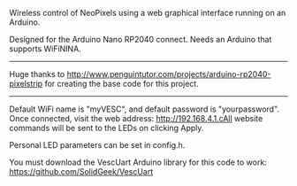 Wireless control of NeoPixels using a web graphical interface running on an Arduino.

Designed for the Arduino Nano RP2040 connect.
Needs an Arduino that supports WiFiNINA. 

--------------------------------------------------------------------------------------------------------------------------------------------------------------------------
Huge thanks to  <http://www.penguintutor.com/projects/arduino-rp2040-pixelstrip>  for creating the base code for this project.



--------------------------------------------------------------------------------------------------------------------------------------------------------------------------

Default WiFi name is "myVESC", and default password is "yourpassword". Once connected, visit the web address: http://192.168.4.1.cAll website commands will be sent to the LEDs on clicking Apply.

Personal LED parameters can be set in config.h. 

You must download the VescUart Arduino library for this code to work: https://github.com/SolidGeek/VescUart 